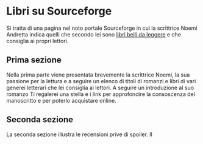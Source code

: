 # Libri su Sourceforge
Si tratta di una pagina nel noto portale Sourceforge in cui la scrittrice Noemi Andretta indica quelli che secondo lei sono <A HREF=https://sourceforge.net/u/noemi-libri/da-leggere/>libri belli da leggere</A> e che consiglia ai propri lettori.
## Prima sezione
Nella prima parte viene presentata brevemente la scrittrice Noemi, la sua passione per la lettura e a seguire un elenco di titoli di romanzi e libri di vari generei letterari che lei consiglia ai lettori. A seguire un introduzione al suo romanzo Ti regalerei una stella e i link per approfondire la consoscenza del manoscritto e per poterlo acquistare online.
## Seconda sezione
La seconda sezione illustra le recensioni prive di spoiler. Il 
